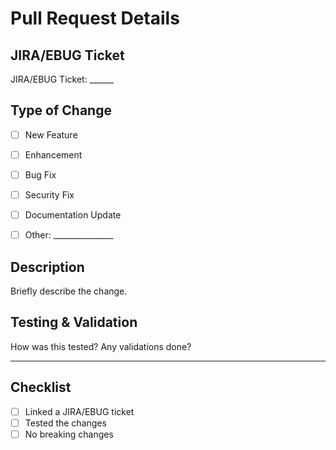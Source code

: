 # Pull Request Details  

## **JIRA/EBUG Ticket**
  JIRA/EBUG Ticket: ______

## **Type of Change**  
- [ ] New Feature
- [ ] Enhancement
- [ ] Bug Fix
- [ ] Security Fix
- [ ] Documentation Update
- [ ] Other: _______________


## **Description**
Briefly describe the change.

## **Testing & Validation** 
How was this tested? Any validations done?

---

## **Checklist**
- [ ] Linked a JIRA/EBUG ticket
- [ ] Tested the changes
- [ ] No breaking changes
